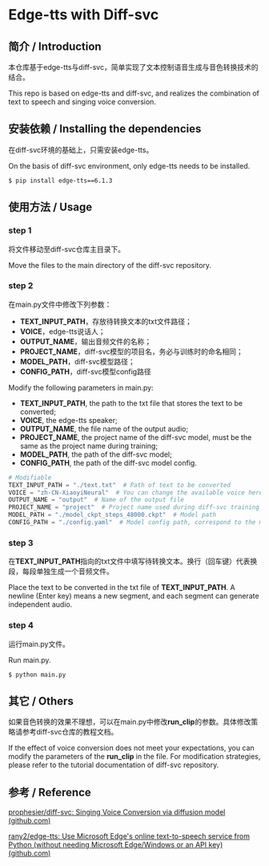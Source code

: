 # Edge-tts with Diff-svc



## 简介 / Introduction

本仓库基于edge-tts与diff-svc，简单实现了文本控制语音生成与音色转换技术的结合。

This repo is based on edge-tts and diff-svc, and realizes the combination of text to speech and singing voice conversion.



## 安装依赖 / Installing the dependencies

在diff-svc环境的基础上，只需安装edge-tts。

On the basis of diff-svc environment, only edge-tts needs to be installed.

```
$ pip install edge-tts==6.1.3
```



## 使用方法 / Usage

### step 1

将文件移动至diff-svc仓库主目录下。

Move the files to the main directory of the diff-svc repository.

### step 2

在main.py文件中修改下列参数：

- **TEXT_INPUT_PATH**，存放待转换文本的txt文件路径；
- **VOICE**，edge-tts说话人；
- **OUTPUT_NAME**，输出音频文件的名称；
- **PROJECT_NAME**，diff-svc模型的项目名，务必与训练时的命名相同；
- **MODEL_PATH**，diff-svc模型路径；
- **CONFIG_PATH**，diff-svc模型config路径

Modify the following parameters in main.py: 

- **TEXT_INPUT_PATH**, the path to the txt file that stores the text to be converted; 
- **VOICE**, the edge-tts speaker; 
- **OUTPUT_NAME**, the file name of the output audio;
- **PROJECT_NAME**, the project name of the diff-svc model, must be the same as the project name during training;
- **MODEL_PATH**, the path of the diff-svc model;
- **CONFIG_PATH**, the path of the diff-svc model config.

```python
# Modifiable
TEXT_INPUT_PATH = "./text.txt"  # Path of text to be converted
VOICE = "zh-CN-XiaoyiNeural"  # You can change the available voice here
OUTPUT_NAME = "output"  # Name of the output file
PROJECT_NAME = "project"  # Project name used during diff-svc training
MODEL_PATH = "./model_ckpt_steps_48000.ckpt"  # Model path
CONFIG_PATH = "./config.yaml"  # Model config path, correspond to the model
```

### step 3

在**TEXT_INPUT_PATH**指向的txt文件中填写待转换文本。换行（回车键）代表换段，每段单独生成一个音频文件。

Place the text to be converted in the txt file of **TEXT_INPUT_PATH**. A newline (Enter key) means a new segment, and each segment can generate independent audio.

### step 4

运行main.py文件。

Run main.py.

```
$ python main.py
```



## 其它 / Others

如果音色转换的效果不理想，可以在main.py中修改**run_clip**的参数。具体修改策略请参考diff-svc仓库的教程文档。

If the effect of voice conversion does not meet your expectations, you can modify the parameters of the **run_clip** in the file. For modification strategies, please refer to the tutorial documentation of diff-svc repository.



## 参考 / Reference

[prophesier/diff-svc: Singing Voice Conversion via diffusion model (github.com)](https://github.com/prophesier/diff-svc)

[rany2/edge-tts: Use Microsoft Edge's online text-to-speech service from Python (without needing Microsoft Edge/Windows or an API key) (github.com)](https://github.com/rany2/edge-tts)
